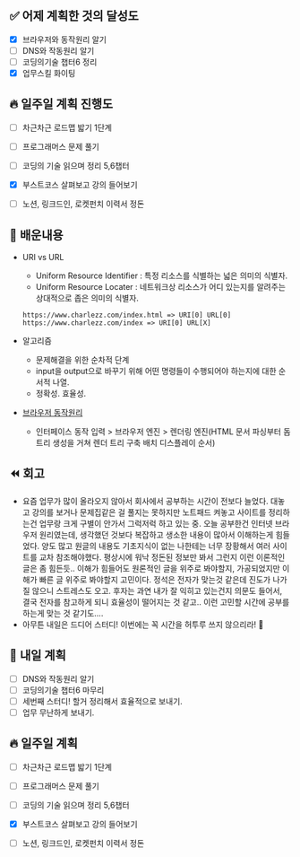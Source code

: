 ## ✅ 어제 계획한 것의 달성도
- [x] 브라우저와 동작원리 알기
- [ ] DNS와 작동원리 알기
- [ ] 코딩의기술 챕터6 정리
- [x] 업무스킬 화이팅

## 🔥 일주일 계획 진행도
- [ ] 차근차근 로드맵 밟기 1단계
- [ ] 프로그래머스 문제 풀기
- [ ] 코딩의 기술 읽으며 정리 5,6챕터
- [x] 부스트코스 살펴보고 강의 들어보기
- [ ] 노션, 링크드인, 로켓펀치 이력서 정돈


## 💬 배운내용
- URI vs URL
  - Uniform Resource Identifier : 특정 리소스를 식별하는 넓은 의미의 식별자.
  - Uniform Resource Locater : 네트워크상 리소스가 어디 있는지를 알려주는 상대적으로 좁은 의미의 식별자.
  ```text
  https://www.charlezz.com/index.html => URI[0] URL[0]
  https://www.charlezz.com/index => URI[0] URL[X]
  ```

- 알고리즘
  - 문제해결을 위한 순차적 단계
  - input을 output으로 바꾸기 위해 어떤 명령들이 수행되어야 하는지에 대한 순서적 나열.
  - 정확성. 효율성.

- [브라우저 동작원리](https://www.notion.so/a610878dbb8044849d3ce22122a99439)
  - 인터페이스 동작 입력 > 브라우저 엔진 > 렌더링 엔진(HTML 문서 파싱부터 돔 트리 생성을 거쳐 렌더 트리 구축 배치 디스플레이 순서)

## ⏪ 회고
- 요즘 업무가 많이 올라오지 않아서 회사에서 공부하는 시간이 전보다 늘었다. 대놓고 강의를 보거나 문제집같은 걸 풀지는 못하지만 노트패드 켜놓고 사이트를 정리하는건 업무랑 크게 구별이 안가서 그럭저럭 하고 있는 중. 오늘 공부한건 인터넷 브라우저 원리였는데, 생각했던 것보다 복잡하고 생소한 내용이 많아서 이해하는게 힘들었다. 양도 많고 원글의 내용도 기초지식이 없는 나한테는 너무 장황해서 여러 사이트를 교차 참조해야했다. 평상시에 워낙 정돈된 정보만 봐서 그런지 이런 이론적인 글은 좀 힘든듯.. 이해가 힘들어도 원론적인 글을 위주로 봐야할지, 가공되었지만 이해가 빠른 글 위주로 봐야할지 고민이다. 정석은 전자가 맞는것 같은데 진도가 나가질 않으니 스트레스도 오고. 후자는 과연 내가 잘 익히고 있는건지 의문도 들어서, 결국 전자를 참고하게 되니 효율성이 떨어지는 것 같고.. 이런 고민할 시간에 공부를 하는게 맞는 것 같기도.... 
- 아무튼 내일은 드디어 스터디! 이번에는 꼭 시간을 허투루 쓰지 않으리라! 😤


## 🔰 내일 계획
- [ ] DNS와 작동원리 알기
- [ ] 코딩의기술 챕터6 마무리
- [ ] 세번째 스터디! 할거 정리해서 효율적으로 보내기.
- [ ] 업무 무난하게 보내기.

## 🔥 일주일 계획
- [ ] 차근차근 로드맵 밟기 1단계
- [ ] 프로그래머스 문제 풀기
- [ ] 코딩의 기술 읽으며 정리 5,6챕터
- [x] 부스트코스 살펴보고 강의 들어보기
- [ ] 노션, 링크드인, 로켓펀치 이력서 정돈

